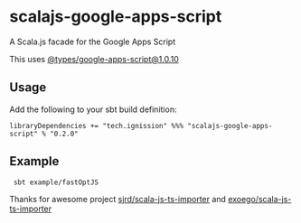 # scalajs-google-apps-script
A Scala.js facade for the Google Apps Script

This uses [@types/google-apps-script@1.0.10](https://www.npmjs.com/package/@types/google-apps-script/v/1.0.10)

## Usage
Add the following to your sbt build definition:

    libraryDependencies += "tech.ignission" %%% "scalajs-google-apps-script" % "0.2.0"

## Example

     sbt example/fastOptJS 
     

Thanks for awesome project [sjrd/scala-js-ts-importer](https://github.com/sjrd/scala-js-ts-importer) and [exoego/scala-js-ts-importer](https://github.com/exoego/scala-js-ts-importer)
